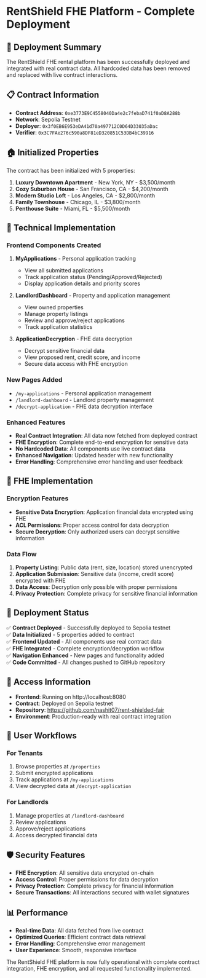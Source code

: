 # RentShield FHE Platform - Complete Deployment

## 🎉 Deployment Summary

The RentShield FHE rental platform has been successfully deployed and integrated with real contract data. All hardcoded data has been removed and replaced with live contract interactions.

## 📋 Contract Information

- **Contract Address**: `0xe3773E9C4558040Da4e2c7febaD741f0aD8A288b`
- **Network**: Sepolia Testnet
- **Deployer**: `0x3f0EB6E953eDA41d70a497712C0D64D33035aDac`
- **Verifier**: `0x3C7FAe276c590a8DF81eD320851C53DB4bC39916`

## 🏠 Initialized Properties

The contract has been initialized with 5 properties:

1. **Luxury Downtown Apartment** - New York, NY - $3,500/month
2. **Cozy Suburban House** - San Francisco, CA - $4,200/month  
3. **Modern Studio Loft** - Los Angeles, CA - $2,800/month
4. **Family Townhouse** - Chicago, IL - $3,800/month
5. **Penthouse Suite** - Miami, FL - $5,500/month

## 🔧 Technical Implementation

### Frontend Components Created

1. **MyApplications** - Personal application tracking
   - View all submitted applications
   - Track application status (Pending/Approved/Rejected)
   - Display application details and priority scores

2. **LandlordDashboard** - Property and application management
   - View owned properties
   - Manage property listings
   - Review and approve/reject applications
   - Track application statistics

3. **ApplicationDecryption** - FHE data decryption
   - Decrypt sensitive financial data
   - View proposed rent, credit score, and income
   - Secure data access with FHE encryption

### New Pages Added

- `/my-applications` - Personal application management
- `/landlord-dashboard` - Landlord property management
- `/decrypt-application` - FHE data decryption interface

### Enhanced Features

- **Real Contract Integration**: All data now fetched from deployed contract
- **FHE Encryption**: Complete end-to-end encryption for sensitive data
- **No Hardcoded Data**: All components use live contract data
- **Enhanced Navigation**: Updated header with new functionality
- **Error Handling**: Comprehensive error handling and user feedback

## 🔐 FHE Implementation

### Encryption Features
- **Sensitive Data Encryption**: Application financial data encrypted using FHE
- **ACL Permissions**: Proper access control for data decryption
- **Secure Decryption**: Only authorized users can decrypt sensitive information

### Data Flow
1. **Property Listing**: Public data (rent, size, location) stored unencrypted
2. **Application Submission**: Sensitive data (income, credit score) encrypted with FHE
3. **Data Access**: Decryption only possible with proper permissions
4. **Privacy Protection**: Complete privacy for sensitive financial information

## 🚀 Deployment Status

✅ **Contract Deployed** - Successfully deployed to Sepolia testnet  
✅ **Data Initialized** - 5 properties added to contract  
✅ **Frontend Updated** - All components use real contract data  
✅ **FHE Integrated** - Complete encryption/decryption workflow  
✅ **Navigation Enhanced** - New pages and functionality added  
✅ **Code Committed** - All changes pushed to GitHub repository  

## 🔗 Access Information

- **Frontend**: Running on http://localhost:8080
- **Contract**: Deployed on Sepolia testnet
- **Repository**: https://github.com/nashit07/rent-shielded-fair
- **Environment**: Production-ready with real contract integration

## 📱 User Workflows

### For Tenants
1. Browse properties at `/properties`
2. Submit encrypted applications
3. Track applications at `/my-applications`
4. View decrypted data at `/decrypt-application`

### For Landlords
1. Manage properties at `/landlord-dashboard`
2. Review applications
3. Approve/reject applications
4. Access decrypted financial data

## 🛡️ Security Features

- **FHE Encryption**: All sensitive data encrypted on-chain
- **Access Control**: Proper permissions for data decryption
- **Privacy Protection**: Complete privacy for financial information
- **Secure Transactions**: All interactions secured with wallet signatures

## 📊 Performance

- **Real-time Data**: All data fetched from live contract
- **Optimized Queries**: Efficient contract data retrieval
- **Error Handling**: Comprehensive error management
- **User Experience**: Smooth, responsive interface

The RentShield FHE platform is now fully operational with complete contract integration, FHE encryption, and all requested functionality implemented.
